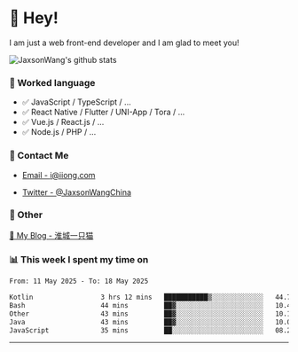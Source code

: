 # 👋 Hey!

I am just a web front-end developer and I am glad to meet you!

![JaxsonWang's github stats](https://github-readme-stats.vercel.app/api?username=JaxsonWang&&show_icons=true&&title_color=1abc9c&&icon_color=1abc9c)


### 📝 Worked language

- ✅ JavaScript / TypeScript / ...
- ✅ React Native / Flutter / UNI-App / Tora / ...
- ✅ Vue.js / React.js / ...
- ✅ Node.js / PHP / ...

### 📮 Contact Me

- [Email - i@iiong.com](mailto:i@iiong.com)

- [Twitter - @JaxsonWangChina](https://twitter.com/JaxsonWangChina)

### 🤪 Other

[📌 My Blog - 淮城一只猫](https://iiong.com)

### 📊 This week I spent my time on

<!--START_SECTION:waka-->

```txt
From: 11 May 2025 - To: 18 May 2025

Kotlin                 3 hrs 12 mins   ███████████▒░░░░░░░░░░░░░   44.78 %
Bash                   44 mins         ██▓░░░░░░░░░░░░░░░░░░░░░░   10.41 %
Other                  43 mins         ██▓░░░░░░░░░░░░░░░░░░░░░░   10.13 %
Java                   43 mins         ██▓░░░░░░░░░░░░░░░░░░░░░░   10.00 %
JavaScript             35 mins         ██░░░░░░░░░░░░░░░░░░░░░░░   08.20 %
```

<!--END_SECTION:waka-->

---

